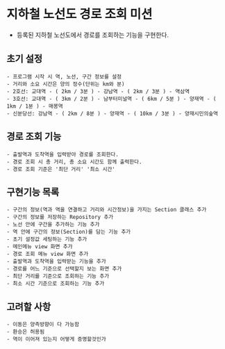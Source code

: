# 지하철 노선도 경로 조회 미션
- 등록된 지하철 노선도에서 경로를 조회하는 기능을 구현한다.

## 초기 설정
    - 프로그램 시작 시 역, 노선, 구간 정보를 설정
    - 거리와 소요 시간은 양의 정수(단위는 km와 분)
    - 2호선: 교대역 - ( 2km / 3분 ) - 강남역 - ( 2km / 3분 ) - 역삼역
    - 3호선: 교대역 - ( 3km / 2분 ) - 남부터미널역 - ( 6km / 5분 ) - 양재역 - ( 1km / 1분 ) - 매봉역
    - 신분당선: 강남역 - ( 2km / 8분 ) - 양재역 - ( 10km / 3분 ) - 양재시민의숲역

## 경로 조회 기능
    - 출발역과 도착역을 입력받아 경로를 조회한다.
    - 경로 조회 시 총 거리, 총 소요 시간도 함께 출력한다.
    - 경로 조회 기준은 '최단 거리' '최소 시간'

## 구현기능 목록
    - 구간의 정보(역과 역을 연결하고 거리와 시간정보)을 가지는 Section 클래스 추가
    - 구간의 정보를 저장하는 Repository 추가
    - 노선 안에 구간을 추가하는 기능 추가
    - 역 안에 구간의 정보(Section)를 담는 기능 추가
    - 초기 설정값 세팅하는 기능 추가
    - 메인메뉴 view 화면 추가
    - 경로 조회 메뉴 view 화면 추가
    - 출발역과 도착역을 입력받는 기능을 추가
    - 경로를 어느 기준으로 선택할지 보는 화면 추가
    - 최단 거리를 기준으로 조회하는 기능 추가
    - 최소 시간 기준으로 조회하는 기능 추가


## 고려할 사항
    - 이동은 양측방향이 다 가능함
    - 환승은 허용됨
    - 역이 이어져 있는지 어떻게 증명할것인가
